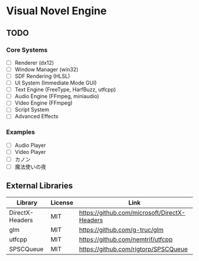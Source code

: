 # Visual Novel Engine

## TODO

### Core Systems
- [ ] Renderer (dx12)
- [ ] Window Manager (win32)
- [ ] SDF Rendering (HLSL)
- [ ] UI System (Immediate Mode GUI)
- [ ] Text Engine (FreeType, HarfBuzz, utfcpp)
- [ ] Audio Engine (FFmpeg, miniaudio)
- [ ] Video Engine (FFmpeg)
- [ ] Script System
- [ ] Advanced Effects

### Examples
- [ ] Audio Player
- [ ] Video Player
- [ ] カノン
- [ ] 魔法使いの夜

## External Libraries

| Library | License | Link |
|--|--|--|
|DirectX-Headers|MIT|https://github.com/microsoft/DirectX-Headers|
|glm|MIT|https://github.com/g-truc/glm|
|utfcpp|MIT|https://github.com/nemtrif/utfcpp|
|SPSCQueue|MIT|https://github.com/rigtorp/SPSCQueue|